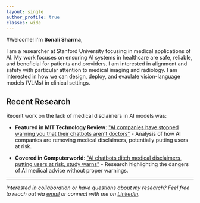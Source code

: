 ```yaml
---
layout: single
author_profile: true
classes: wide
---
```

#Welcome! I'm **Sonali Sharma**,

I am a researcher at Stanford University focusing in medical applications of AI. My work focuses on ensuring AI systems in healthcare are safe, reliable, and beneficial for patients and providers.
I am interested in alignment and safety with particular attention to medical imaging and radiology. I am interested in how we can  design, deploy, and evaulate vision-language models (VLMs) in clinical settings.

## Recent Research

Recent work on the lack of medical disclaimers in AI models was: 
- **Featured in MIT Technology Review**: ["AI companies have stopped warning you that their chatbots aren't doctors"](https://www.technologyreview.com/2025/07/21/1120522/ai-companies-have-stopped-warning-you-that-their-chatbots-arent-doctors/) - Analysis of how AI companies are removing medical disclaimers, potentially putting users at risk.

- **Covered in Computerworld**: ["AI chatbots ditch medical disclaimers, putting users at risk, study warns"](https://www.computerworld.com/article/4026778/ai-chatbots-ditch-medical-disclaimers-putting-users-at-risk-study-warns.html) - Research highlighting the dangers of AI medical advice without proper warnings.
---

*Interested in collaboration or have questions about my research? Feel free to reach out via [email](mailto:sonali3@stanford.edu) or connect with me on [LinkedIn](https://www.linkedin.com/in/sonali-sharma-946936346/).*
